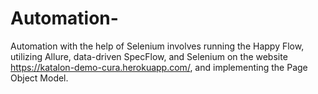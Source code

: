 # Automation-
Automation with the help of Selenium involves running the Happy Flow, utilizing Allure, data-driven SpecFlow, and Selenium on the website https://katalon-demo-cura.herokuapp.com/, and implementing the Page Object Model.

